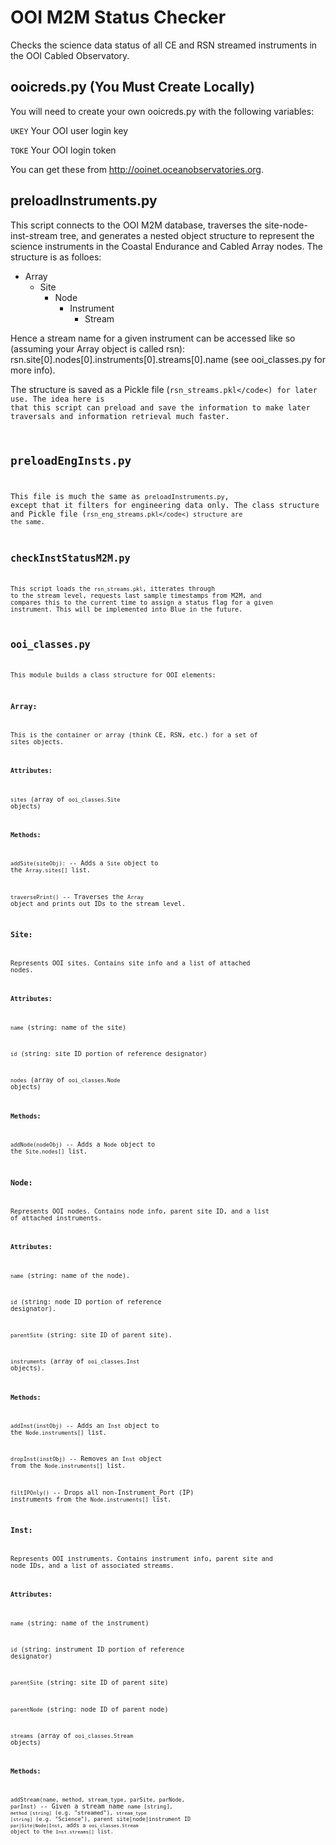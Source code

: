 # OOI M2M Status Checker
Checks the science data status of all CE and RSN streamed instruments in the OOI Cabled Observatory.

## ooicreds.py (You Must Create Locally)
You will need to create your own ooicreds.py with the following variables:

<code>UKEY</code> Your OOI user login key

<code>TOKE</code> Your OOI login token

You can get these from http://ooinet.oceanobservatories.org.


## preloadInstruments.py
This script connects to the OOI M2M database, traverses the site-node-inst-stream tree, and generates a nested object structure to represent the science instruments in the Coastal Endurance and Cabled Array nodes. The structure is as folloes:
* Array
  * Site
    * Node
      * Instrument
        * Stream

Hence a stream name for a given instrument can be accessed like so (assuming your Array object is called rsn):
rsn.site[0].nodes[0].instruments[0].streams[0].name (see ooi_classes.py for more info).

The structure is saved as a Pickle file (<code>rsn_streams.pkl</code<) for later use. The idea here is that this script can preload and save the information to make later traversals and information retrieval much faster.


## preloadEngInsts.py
This file is much the same as <code>preloadInstruments.py</code>, except that it filters for engineering data only. The class structure and Pickle file (<code>rsn_eng_streams.pkl</code<) structure are the same.


## checkInstStatusM2M.py
This script loads the <code>rsn_streams.pkl</code>, itterates through to the stream level, requests last sample timestamps from M2M, and compares this to the current time to assign a status flag for a given instrument. This will be implemented into Blue in the future.


## ooi_classes.py
This module builds a class structure for OOI elements:


### Array:
This is the container or array (think CE, RSN, etc.) for a set of sites objects.


#### Attributes:
<code>sites</code> (array of <code>ooi_classes.Site</code> objects)


#### Methods:
<code>addSite(siteObj):</code> -- Adds a <code>Site</code> object to the <code>Array.sites[]</code> list.

<code>traversePrint()</code> -- Traverses the <code>Array</code> object and prints out IDs to the stream level.

### Site:
Represents OOI sites. Contains site info and a list of attached nodes.


#### Attributes:
<code>name</code> (string: name of the site)

<code>id</code> (string: site ID portion of reference designator)

<code>nodes</code> (array of <code>ooi_classes.Node</code> objects)


#### Methods:
<code>addNode(nodeObj)</code> -- Adds a <code>Node</code> object to the <code>Site.nodes[]</code> list.

### Node:
Represents OOI nodes. Contains node info, parent site ID, and a list of attached instruments.

#### Attributes:
<code>name</code> (string: name of the node).

<code>id</code> (string: node ID portion of reference designator).

<code>parentSite</code> (string: site ID of parent site).

<code>instruments</code> (array of <code>ooi_classes.Inst</code> objects).


#### Methods:
<code>addInst(instObj)</code> -- Adds an <code>Inst</code> object to the <code>Node.instruments[]</code> list.

<code>dropInst(instObj)</code> -- Removes an <code>Inst</code> object from the <code>Node.instruments[]</code> list.

<code>filtIPOnly()</code> -- Drops all non-Instrument_Port (IP) instruments from the <code>Node.instruments[]</code> list.


### Inst:
Represents OOI instruments. Contains instrument info, parent site and node IDs, and a list of associated streams.


#### Attributes:
<code>name</code> (string: name of the instrument)

<code>id</code> (string: instrument ID portion of reference designator)

<code>parentSite</code> (string: site ID of parent site)

<code>parentNode</code> (string: node ID of parent node)

<code>streams</code> (array of <code>ooi_classes.Stream</code> objects)


#### Methods:
<code>addStream(name, method, stream_type, parSite, parNode, parInst)</code> -- Given a stream name <code>name [string]</name>, <code>method [string]</code> (e.g. "streamed"), <code>stream_type [string]</code> (e.g. "Science"), parent site|node|instrument ID <code>par|Site|Node|Inst</code>, adds a <code>ooi_classes.Stream</code> object to the <code>Inst.streams[]</code> list.


